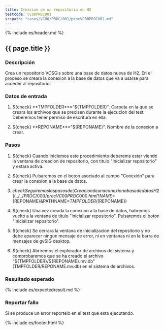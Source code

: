```yaml
---
title: Creacion de un repositorio en H2
testcode: VC00PROC001
srcpath: "casos/VC00/PROC/001/procVC00PROC001.md"
---
```


{% include es/header.md %}

## {{ page.title }}

### Descripción

Crea un repositorio VCSGis sobre una base de datos nueva de H2.
En el proceso se creara la conexion a la base de datos que va a usarse para acceder al repositorio.

### Datos de entrada

1. ${check} **TMPFOLDER**="${TMPFOLDER}". Carpeta en la que se creara los archivos que se precisen 
   durante la ejecucion del test. Deberemos tener  permiso de escritura en ella.

2. ${check} **REPONAME**="${REPONAME}". Nombre de la conexion a crear.


### Pasos

1. ${check} Cuando iniciemos este procedimiento deberems estar viendo
   la ventana de creacion de repositorio, con titulo "Inicializar repositorio" y estara activa.

2. ${check} Pulsaremos en el boton asociado al campo "Conexión" para crear la conexion a la base de datos.

3. ${check} Seguiremos los pasos de [Creacion de una conexion a base de datos H2](../../PROC/000/procVC00PROC000.html?NAME=${REPONAME}&PATHNAME=${TMPFOLDER}/${REPONAME}) 

5. ${check} Una vez creada la conexion a la base de datos, habremos vuelto a la ventana de titulo "Inicializar repositorio".
   Pulsaremos el boton "Inicializar repositorio".

5. ${check} Se cerrara la ventana de inicializacion del repositorio y no debe aparecer ningun mensaje de error, ni en
   ventanas ni en la barra de mensajes de gvSIG desktop.
   
7. ${check} Abriremos el explorador de archivos del sistema y comprobaremos que se ha creado el archivo 
   "${TMPFOLDER}/${REPONAME}.mv.db" (TMPFOLDER/REPONAME.mv.db)
   en el sistema de archivos.

### Resultado esperado

{% include es/expectedresult.md %}

### Reportar fallo

Si se produce un error reportelo en el test que esta ejecutando.

{% include es/footer.html %}
